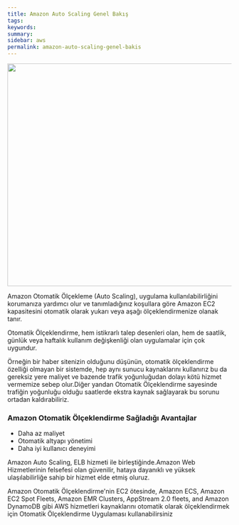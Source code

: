 ```yaml
---
title: Amazon Auto Scaling Genel Bakış
tags:
keywords: 
summary:
sidebar: aws
permalink: amazon-auto-scaling-genel-bakis
---
```



<img src="https://forumlogs.com/uploads/default/original/2X/6/605525cac8d075569e459ae48cdc4374dbc36c62.png" width="678" height="500">


Amazon Otomatik Ölçekleme (Auto Scaling), uygulama kullanılabilirliğini korumanıza yardımcı olur ve tanımladığınız koşullara göre Amazon EC2 kapasitesini otomatik olarak yukarı veya aşağı ölçeklendirmenize olanak tanır.

Otomatik Ölçeklendirme, hem istikrarlı talep desenleri olan, hem de saatlik, günlük veya haftalık kullanım değişkenliği olan uygulamalar için çok uygundur. 

Örneğin bir haber sitenizin olduğunu düşünün, otomatik ölçeklendirme özelliği olmayan bir sistemde, hep aynı sunucu kaynaklarını kullanırız bu da gereksiz yere maliyet ve bazende trafik yoğunluğudan dolayı kötü hizmet vermemize sebep olur.Diğer yandan Otomatik Ölçeklendirme sayesinde trafiğin yoğunluğu olduğu saatlerde ekstra kaynak sağlayarak bu sorunu ortadan kaldırabiliriz. 

### Amazon Otomatik Ölçeklendirme Sağladığı Avantajlar

* Daha az maliyet
* Otomatik altyapı yönetimi
* Daha iyi kullanıcı deneyimi 


Amazon Auto Scaling, ELB hizmeti ile birleştiğinde.Amazon Web Hizmetlerinin felsefesi olan güvenilir, hataya dayanıklı ve yüksek ulaşılabilirliğe sahip bir hizmet elde etmiş oluruz.


Amazon Otomatik Ölçeklendirme'nin EC2 ötesinde,  Amazon ECS, Amazon EC2 Spot Fleets, Amazon EMR Clusters, AppStream 2.0 fleets, and Amazon DynamoDB gibi AWS hizmetleri kaynaklarını otomatik olarak ölçeklendirmek için   Otomatik Ölçeklendirme Uygulaması kullanabilirsiniz